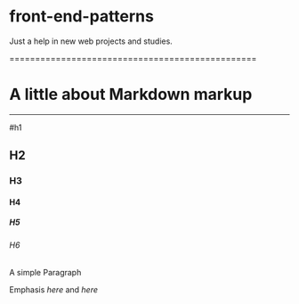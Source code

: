 # front-end-patterns
Just a help in new web projects and studies.

================================================

# A little about Markdown markup

-------------------------------

#h1
## H2
### H3
#### H4
##### H5
###### H6

A simple Paragraph

Emphasis _here_ and *here*